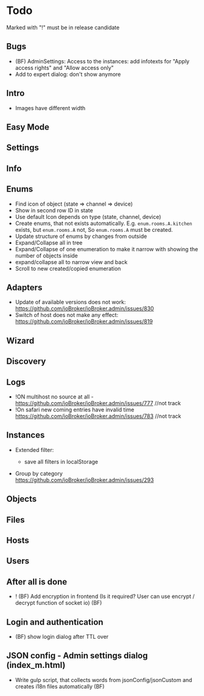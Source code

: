 # Todo

Marked with "!" must be in release candidate

## Bugs
- (BF) AdminSettings: Access to the instances: add infotexts for "Apply access rights" and "Allow access only"
- Add to expert dialog: don't show anymore

## Intro
- Images have different width

## Easy Mode

## Settings

## Info

## Enums
- Find icon of object (state => channel => device)
- Show in second row ID in state
- Use default Icon depends on type (state, channel, device)
- Create enums, that not exists automatically. E.g. `enum.rooms.A.kitchen` exists, but `enum.rooms.A` not, So `enum.rooms.A` must be created.
- Update structure of enums by changes from outside
- Expand/Collapse all in tree
- Expand/Collapse of one enumeration to make it narrow with showing the number of objects inside
- expand/collapse all to narrow view and back  
- Scroll to new created/copied enumeration

## Adapters
- Update of available versions does not work: https://github.com/ioBroker/ioBroker.admin/issues/830
- Switch of host does not make any effect: https://github.com/ioBroker/ioBroker.admin/issues/819 

## Wizard

## Discovery
## Logs
- !ON multihost no source at all - https://github.com/ioBroker/ioBroker.admin/issues/777 //not track
- !On safari new coming entries have invalid time https://github.com/ioBroker/ioBroker.admin/issues/783 //not track

## Instances
- Extended filter: 
  - save all filters in localStorage  

- Group by category https://github.com/ioBroker/ioBroker.admin/issues/293

## Objects
    
## Files

## Hosts

## Users

## After all is done
- ! (BF) Add encryption in frontend (Is it required? User can use encrypt / decrypt function of socket io) (BF)

## Login and authentication
- (BF) show login dialog after TTL over

## JSON config - Admin settings dialog (index_m.html)
- Write gulp script, that collects words from jsonConfig/jsonCustom and creates i18n files automatically (BF)

